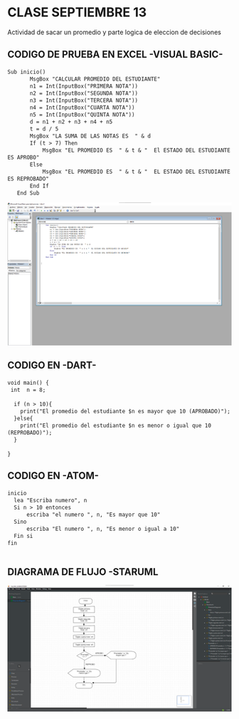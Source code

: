 # CLASE SEPTIEMBRE 13

Actividad de sacar un promedio y parte logica de eleccion de decisiones

##  CODIGO DE PRUEBA EN EXCEL -VISUAL BASIC-

```
Sub inicio()
       MsgBox "CALCULAR PROMEDIO DEL ESTUDIANTE"
       n1 = Int(InputBox("PRIMERA NOTA"))
       n2 = Int(InputBox("SEGUNDA NOTA"))
       n3 = Int(InputBox("TERCERA NOTA"))
       n4 = Int(InputBox("CUARTA NOTA"))
       n5 = Int(InputBox("QUINTA NOTA"))
       d = n1 + n2 + n3 + n4 + n5
       t = d / 5
       MsgBox "LA SUMA DE LAS NOTAS ES  " & d
       If (t > 7) Then
           MsgBox "EL PROMEDIO ES  " & t & "  El ESTADO DEL ESTUDIANTE ES APROBO"
       Else
           MsgBox "EL PROMEDIO ES  " & t & "  EL ESTADO DEL ESTUDIANTE ES REPROBADO"
       End If
   End Sub

```
<img src="img/porcentajeydecisiones.png" width="1000">

## CODIGO EN -DART-

```
void main() {
 int  n = 8;

  if (n > 10){
    print("El promedio del estudiante $n es mayor que 10 (APROBADO)");
  }else{
    print("El promedio del estudiante $n es menor o igual que 10 (REPROBADO)");
  }

}

```

## CODIGO EN -ATOM-

```
inicio
  lea "Escriba numero", n
  Si n > 10 entonces
      escriba "el numero ", n, "Es mayor que 10"
  Sino
      escriba "El numero ", n, "Es menor o igual a 10"
  Fin si
fin


```

## DIAGRAMA DE FLUJO -STARUML


<img src="img/diagramaclase13.png" width="1000">  
